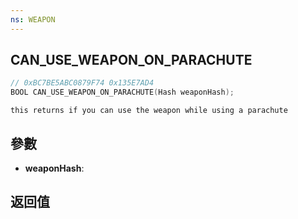 ```yaml
---
ns: WEAPON
---
```

## CAN_USE_WEAPON_ON_PARACHUTE

```c
// 0xBC7BE5ABC0879F74 0x135E7AD4
BOOL CAN_USE_WEAPON_ON_PARACHUTE(Hash weaponHash);
```

```
this returns if you can use the weapon while using a parachute  
```

## 參數
* **weaponHash**: 

## 返回值
